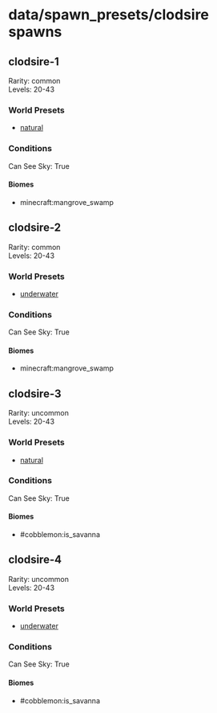 # data/spawn_presets/clodsire spawns  
  
## clodsire-1  
Rarity: common  
Levels: 20-43  
  
### World Presets  
* [natural](data/spawn_data/natural.md)  
  
### Conditions  
Can See Sky: True  
  
#### Biomes  
  * minecraft:mangrove_swamp
  
  
## clodsire-2  
Rarity: common  
Levels: 20-43  
  
### World Presets  
* [underwater](data/spawn_data/underwater.md)  
  
### Conditions  
Can See Sky: True  
  
#### Biomes  
  * minecraft:mangrove_swamp
  
  
## clodsire-3  
Rarity: uncommon  
Levels: 20-43  
  
### World Presets  
* [natural](data/spawn_data/natural.md)  
  
### Conditions  
Can See Sky: True  
  
#### Biomes  
  * #cobblemon:is_savanna
  
  
## clodsire-4  
Rarity: uncommon  
Levels: 20-43  
  
### World Presets  
* [underwater](data/spawn_data/underwater.md)  
  
### Conditions  
Can See Sky: True  
  
#### Biomes  
  * #cobblemon:is_savanna
  
